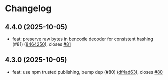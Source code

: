 # Changelog

## 4.4.0 (2025-10-05)

* feat: preserve raw bytes in bencode decoder for consistent hashing (#81) ([8464250](https://github.com/scttcper/torrent-file/commit/8464250)), closes [#81](https://github.com/scttcper/torrent-file/issues/81)

## 4.3.0 (2025-10-05)

* feat: use npm trusted publishing, bump dep (#80) ([df4ad63](https://github.com/scttcper/torrent-file/commit/df4ad63)), closes [#80](https://github.com/scttcper/torrent-file/issues/80)
